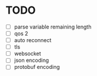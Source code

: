 
# TODO
- [ ] parse variable remaining length
- [ ] qos 2
- [ ] auto reconnect
- [ ] tls
- [ ] websocket
- [ ] json encoding
- [ ] protobuf encoding
